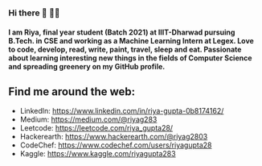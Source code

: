 ### Hi there 👋 👩‍💻

#### I am Riya, final year student (Batch 2021) at IIIT-Dharwad pursuing B.Tech. in CSE and working as a Machine Learning Intern at Legex. Love to code, develop, read, write, paint, travel, sleep and eat. Passionate about learning interesting new things in the fields of Computer Science and spreading greenery on my GitHub profile.

<!--
**riyag283/riyag283** is a ✨ _special_ ✨ repository because its `README.md` (this file) appears on your GitHub profile.
- 👯 I’m looking to collaborate on ...  
- 😄 Pronouns: Minnie
- ⚡ Fun fact: I am a foodie and I love to read and write.
- 🔭 I’m currently working on exploring interesting things to learn in computer science fields and upgrading my skills.
- 🌱 I’m currently learning data science.
- 💼 I want to build a career in Software Development and/or Data Science. 
- 🤔 I’m looking for help with 6-months internship opportunities and full-time jobs starting from 2021. I am willing to work in almost any corner of the world.
- 💬 Ask me about food, travel, coding.
- 📫 How to reach me: drop an email at riyag2803@gmail.com
-	👩‍💻 Languages: Python, C/C++, Java, R
- ☀️ Human Languages: Hindi, English
-->

## Find me around the web:
- LinkedIn: https://www.linkedin.com/in/riya-gupta-0b8174162/
- Medium: https://medium.com/@riyag283
- Leetcode: https://leetcode.com/riya_gupta28/
- Hackerearth: https://www.hackerearth.com/@riyag2803
- CodeChef: https://www.codechef.com/users/riyagupta28
- Kaggle: https://www.kaggle.com/riyagupta283

<!--
![Riya's github stats](https://github-readme-stats.vercel.app/api?username=riyag283&show_icons=true&theme=cobalt)
![](https://komarev.com/ghpvc/?username=riyag283&color=blueviolet)
-->
